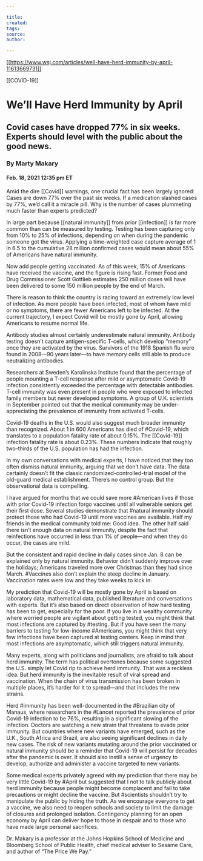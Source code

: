 ```yaml
---

title:
created:
tags:
source:
author:

---
```

[[https://www.wsj.com/articles/well-have-herd-immunity-by-april-11613669731]]

[[COVID-19]]
# We’ll Have Herd Immunity by April
## Covid cases have dropped 77% in six weeks. Experts should level with the public about the good news.
### By Marty Makary
#### Feb. 18, 2021 12:35 pm ET

Amid the dire [[Covid]] warnings, one crucial fact has been largely ignored: Cases are down 77% over the past six weeks. If a medication slashed cases by 77%, we’d call it a miracle pill. Why is the number of cases plummeting much faster than experts predicted?

In large part because [[natural immunity]] from prior [[infection]] is far more common than can be measured by testing. Testing has been capturing only from 10% to 25% of infections, depending on when during the pandemic someone got the virus. Applying a time-weighted case capture average of 1 in 6.5 to the cumulative 28 million confirmed cases would mean about 55% of Americans have natural immunity.

Now add people getting vaccinated. As of this week, 15% of Americans have received the vaccine, and the figure is rising fast. Former Food and Drug Commissioner Scott Gottlieb estimates 250 million doses will have been delivered to some 150 million people by the end of March.

There is reason to think the country is racing toward an extremely low level of infection. As more people have been infected, most of whom have mild or no symptoms, there are fewer Americans left to be infected. At the current trajectory, I expect Covid will be mostly gone by April, allowing Americans to resume normal life.

Antibody studies almost certainly underestimate natural immunity. Antibody testing doesn’t capture antigen-specific T-cells, which develop “memory” once they are activated by the virus. Survivors of the 1918 Spanish flu were found in 2008—90 years later—to have memory cells still able to produce neutralizing antibodies.

Researchers at Sweden’s Karolinska Institute found that the percentage of people mounting a T-cell response after mild or asymptomatic Covid-19 infection consistently exceeded the percentage with detectable antibodies. T-cell immunity was even present in people who were exposed to infected family members but never developed symptoms. A group of U.K. scientists in September pointed out that the medical community may be under-appreciating the prevalence of immunity from activated T-cells.

Covid-19 deaths in the U.S. would also suggest much broader immunity than recognized. About 1 in 600 Americans has died of #Covid-19, which translates to a population fatality rate of about 0.15%. The [[Covid-19]] infection fatality rate is about 0.23%. These numbers indicate that roughly two-thirds of the U.S. population has had the infection.

In my own conversations with medical experts, I have noticed that they too often dismiss natural immunity, arguing that we don’t have data. The data certainly doesn’t fit the classic randomized-controlled-trial model of the old-guard medical establishment. There’s no control group. But the observational data is compelling.

I have argued for months that we could save more #American lives if those with prior Covid-19 infection forgo vaccines until all vulnerable seniors get their first dose. Several studies demonstrate that #natural immunity should protect those who had Covid-19 until more vaccines are available. Half my friends in the medical community told me: Good idea. The other half said there isn’t enough data on natural immunity, despite the fact that reinfections have occurred in less than 1% of people—and when they do occur, the cases are mild.

But the consistent and rapid decline in daily cases since Jan. 8 can be explained only by natural immunity. Behavior didn’t suddenly improve over the holidays; Americans traveled more over Christmas than they had since March. #Vaccines also don’t explain the steep decline in January. Vaccination rates were low and they take weeks to kick in.

My prediction that Covid-19 will be mostly gone by April is based on laboratory data, mathematical data, published literature and conversations with experts. But it’s also based on direct observation of how hard testing has been to get, especially for the poor. If you live in a wealthy community where worried people are vigilant about getting tested, you might think that most infections are captured by #testing. But if you have seen the many barriers to testing for low-income #Americans, you might think that very few infections have been captured at testing centers. Keep in mind that most infections are asymptomatic, which still triggers natural immunity.

Many experts, along with politicians and journalists, are afraid to talk about herd immunity. The term has political overtones because some suggested the U.S. simply let Covid rip to achieve herd immunity. That was a reckless idea. But herd immunity is the inevitable result of viral spread and vaccination. When the chain of virus transmission has been broken in multiple places, it’s harder for it to spread—and that includes the new strains.

Herd #immunity has been well-documented in the #Brazilian city of Manaus, where researchers in the #Lancet reported the prevalence of prior Covid-19 infection to be 76%, resulting in a significant slowing of the infection. Doctors are watching a new strain that threatens to evade prior immunity. But countries where new variants have emerged, such as the U.K., South Africa and Brazil, are also seeing significant declines in daily new cases. The risk of new variants mutating around the prior vaccinated or natural immunity should be a reminder that Covid-19 will persist for decades after the pandemic is over. It should also instill a sense of urgency to develop, authorize and administer a vaccine targeted to new variants.

Some medical experts privately agreed with my prediction that there may be very little Covid-19 by #April but suggested that I not to talk publicly about herd immunity because people might become complacent and fail to take precautions or might decline the vaccine. But #scientists shouldn’t try to manipulate the public by hiding the truth. As we encourage everyone to get a vaccine, we also need to reopen schools and society to limit the damage of closures and prolonged isolation. Contingency planning for an open economy by April can deliver hope to those in despair and to those who have made large personal sacrifices.

Dr. Makary is a professor at the Johns Hopkins School of Medicine and Bloomberg School of Public Health, chief medical adviser to Sesame Care, and author of “The Price We Pay.”